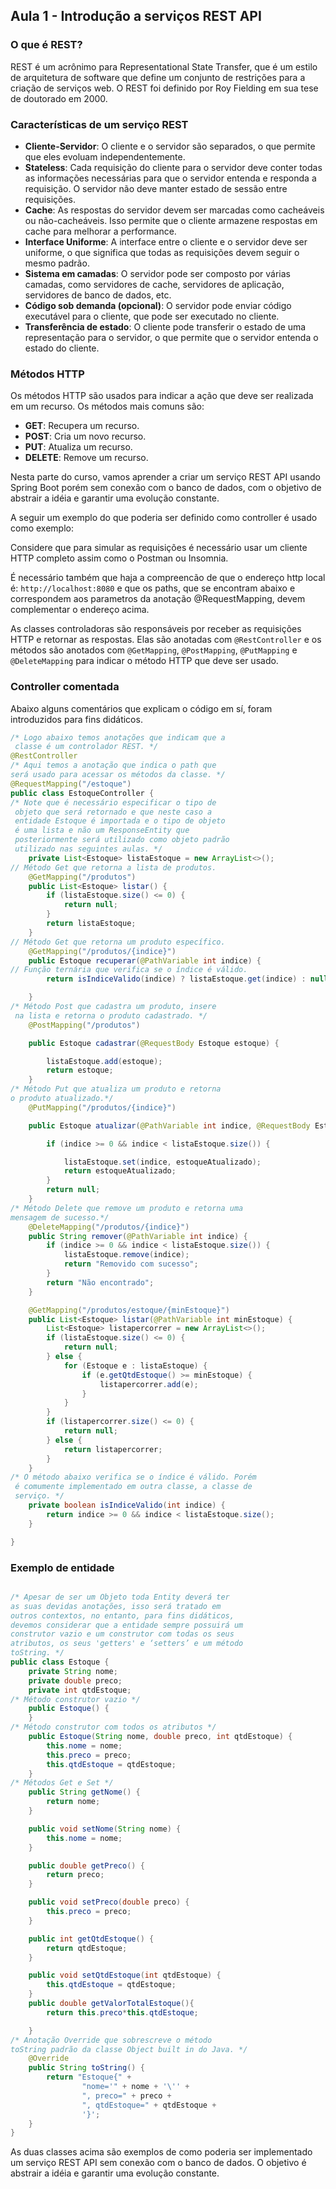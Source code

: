 ## Aula 1 - Introdução a serviços REST API

### O que é REST?
REST é um acrônimo para Representational State Transfer, que é um estilo de arquitetura de software que define um conjunto de restrições para a criação de serviços web. O REST foi definido por Roy Fielding em sua tese de doutorado em 2000.

### Características de um serviço REST

- **Cliente-Servidor**: O cliente e o servidor são separados, o que permite que eles evoluam independentemente.
- **Stateless**: Cada requisição do cliente para o servidor deve conter todas as informações necessárias para que o servidor entenda e responda a requisição. O servidor não deve manter estado de sessão entre requisições.
- **Cache**: As respostas do servidor devem ser marcadas como cacheáveis ou não-cacheáveis. Isso permite que o cliente armazene respostas em cache para melhorar a performance.
- **Interface Uniforme**: A interface entre o cliente e o servidor deve ser uniforme, o que significa que todas as requisições devem seguir o mesmo padrão.
- **Sistema em camadas**: O servidor pode ser composto por várias camadas, como servidores de cache, servidores de aplicação, servidores de banco de dados, etc.
- **Código sob demanda (opcional)**: O servidor pode enviar código executável para o cliente, que pode ser executado no cliente.
- **Transferência de estado**: O cliente pode transferir o estado de uma representação para o servidor, o que permite que o servidor entenda o estado do cliente.

### Métodos HTTP

Os métodos HTTP são usados para indicar a ação que deve ser realizada em um recurso. Os métodos mais comuns são:
- **GET**: Recupera um recurso.
- **POST**: Cria um novo recurso.
- **PUT**: Atualiza um recurso.
- **DELETE**: Remove um recurso.

Nesta parte do curso, vamos aprender a criar um serviço REST API usando Spring Boot porém sem conexão com o banco de dados, com o objetivo de abstrair a idéia e garantir uma evolução constante.

A seguir um exemplo do que poderia ser definido como controller é usado como exemplo:

Considere que para simular as requisições é necessário usar um cliente HTTP completo assim como o Postman ou Insomnia.

É necessário também que haja a compreencão de que o endereço http local é:
`http://localhost:8080`
e que os paths, que se encontram abaixo e correspondem aos parametros da anotação @RequestMapping, devem complementar o endereço acima.

As classes controladoras são responsáveis por receber as requisições HTTP e retornar as respostas. Elas são anotadas com `@RestController` e os métodos são anotados com `@GetMapping`, `@PostMapping`, `@PutMapping` e `@DeleteMapping` para indicar o método HTTP que deve ser usado.

### Controller comentada
Abaixo alguns comentários que explicam o código em sí, foram introduzidos para fins didáticos.
```java
/* Logo abaixo temos anotações que indicam que a
 classe é um controlador REST. */
@RestController
/* Aqui temos a anotação que indica o path que 
será usado para acessar os métodos da classe. */
@RequestMapping("/estoque")
public class EstoqueController {
/* Note que é necessário especificar o tipo de
 objeto que será retornado e que neste caso a 
 entidade Estoque é importada e o tipo de objeto
 é uma lista e não um ResponseEntity que 
 posteriormente será utilizado como objeto padrão 
 utilizado nas seguintes aulas. */
    private List<Estoque> listaEstoque = new ArrayList<>();
// Método Get que retorna a lista de produtos.
    @GetMapping("/produtos")
    public List<Estoque> listar() {
        if (listaEstoque.size() <= 0) {
            return null;
        }
        return listaEstoque;
    }
// Método Get que retorna um produto específico.
    @GetMapping("/produtos/{indice}")
    public Estoque recuperar(@PathVariable int indice) {
// Função ternária que verifica se o índice é válido.
        return isIndiceValido(indice) ? listaEstoque.get(indice) : null;

    }
/* Método Post que cadastra um produto, insere
 na lista e retorna o produto cadastrado. */
    @PostMapping("/produtos")

    public Estoque cadastrar(@RequestBody Estoque estoque) {

        listaEstoque.add(estoque);
        return estoque;
    }
/* Método Put que atualiza um produto e retorna 
o produto atualizado.*/
    @PutMapping("/produtos/{indice}")

    public Estoque atualizar(@PathVariable int indice, @RequestBody Estoque estoqueAtualizado) {

        if (indice >= 0 && indice < listaEstoque.size()) {

            listaEstoque.set(indice, estoqueAtualizado);
            return estoqueAtualizado;
        }
        return null;
    }
/* Método Delete que remove um produto e retorna uma 
mensagem de sucesso.*/
    @DeleteMapping("/produtos/{indice}")
    public String remover(@PathVariable int indice) {
        if (indice >= 0 && indice < listaEstoque.size()) {
            listaEstoque.remove(indice);
            return "Removido com sucesso";
        }
        return "Não encontrado";
    }

    @GetMapping("/produtos/estoque/{minEstoque}")
    public List<Estoque> listar(@PathVariable int minEstoque) {
        List<Estoque> listapercorrer = new ArrayList<>();
        if (listaEstoque.size() <= 0) {
            return null;
        } else {
            for (Estoque e : listaEstoque) {
                if (e.getQtdEstoque() >= minEstoque) {
                    listapercorrer.add(e);
                }
            }
        }
        if (listapercorrer.size() <= 0) {
            return null;
        } else {
            return listapercorrer;
        }
    }
/* O método abaixo verifica se o índice é válido. Porém
 é comumente implementado em outra classe, a classe de 
 serviço. */
    private boolean isIndiceValido(int indice) {
        return indice >= 0 && indice < listaEstoque.size();
    }

}

````
### Exemplo de entidade

```java

/* Apesar de ser um Objeto toda Entity deverá ter 
as suas devidas anotações, isso será tratado em 
outros contextos, no entanto, para fins didáticos,
devemos considerar que a entidade sempre possuirá um 
construtor vazio e um construtor com todas os seus 
atributos, os seus 'getters' e ‘setters’ e um método 
toString. */
public class Estoque {
    private String nome;
    private double preco;
    private int qtdEstoque;
/* Método construtor vazio */
    public Estoque() {
    }
/* Método construtor com todos os atributos */
    public Estoque(String nome, double preco, int qtdEstoque) {
        this.nome = nome;
        this.preco = preco;
        this.qtdEstoque = qtdEstoque;
    }
/* Métodos Get e Set */
    public String getNome() {
        return nome;
    }

    public void setNome(String nome) {
        this.nome = nome;
    }

    public double getPreco() {
        return preco;
    }

    public void setPreco(double preco) {
        this.preco = preco;
    }

    public int getQtdEstoque() {
        return qtdEstoque;
    }

    public void setQtdEstoque(int qtdEstoque) {
        this.qtdEstoque = qtdEstoque;
    }
    public double getValorTotalEstoque(){
        return this.preco*this.qtdEstoque;

    }
/* Anotação Override que sobrescreve o método 
toString padrão da classe Object built in do Java. */
    @Override
    public String toString() {
        return "Estoque{" +
                "nome='" + nome + '\'' +
                ", preco=" + preco +
                ", qtdEstoque=" + qtdEstoque +
                '}';
    }
}
```
As duas classes acima são exemplos de como poderia ser implementado um serviço REST API sem conexão com o banco de dados. O objetivo é abstrair a idéia e garantir uma evolução constante.